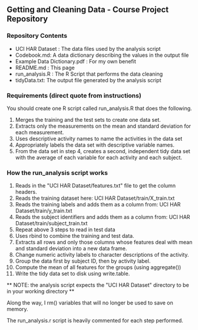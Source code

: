 ## Getting and Cleaning Data - Course Project Repository

### Repository Contents
* UCI HAR Dataset : The data files used by the analysis script
* Codebook.md: A data dictionary describing the values in the output file
* Example Data Dictionary.pdf : For my own benefit
* README.md	: This page
* run_analysis.R : The R Script that performs the data cleaning	
* tidyData.txt: The output file generated by the analysis script

### Requirements (direct quote from instructions)
You should create one R script called run_analysis.R that does the following.

1. Merges the training and the test sets to create one data set.
2. Extracts only the measurements on the mean and standard deviation for each measurement.
3. Uses descriptive activity names to name the activities in the data set
4. Appropriately labels the data set with descriptive variable names.
5. From the data set in step 4, creates a second, independent tidy data set with the average of each variable for each activity and each subject.


### How the run_analysis script works
1. Reads in the "UCI HAR Dataset/features.txt" file to get the column headers.
2. Reads the training dataset here: UCI HAR Dataset/train/X_train.txt
3. Reads the training labels and adds them as a column from: UCI HAR Dataset/train/y_train.txt
4. Reads the subject identifiers and adds them as a column from: UCI HAR Dataset/train/subject_train.txt
5. Repeat above 3 steps to read in test data
6. Uses rbind to combine the training and test data.
7. Extracts all rows and only those columns whose features deal with mean and standard deviation into a new data frame.
8. Change numeric activity labels to character descriptions of the activity.
9. Group the data first by subject ID, then by activity label.
10. Compute the mean of all features for the groups (using aggregate())
11. Write the tidy data set to disk using write.table.

** NOTE: the analysis script expects the "UCI HAR Dataset" directory to be in your working directory **

Along the way, I rm() variables that will no longer be used to save on memory.

The run_analysis.r script is heavily commented for each step performed.